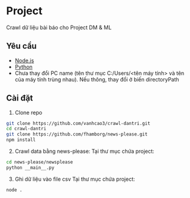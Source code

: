 # Project
Crawl dữ liệu bài báo cho Project DM & ML

## Yêu cầu
- [Node.js](https://nodejs.org/)
- [Python](https://www.python.org/)
- Chưa thay đổi PC name (tên thư mục C:/Users/<tên máy tính> và tên của máy tính trùng nhau). Nếu thông, thay đổi ở biến directoryPath

## Cài đặt

1. Clone repo
```sh
git clone https://github.com/vanhcao3/crawl-dantri.git
cd crawl-dantri
git clone https://github.com/fhamborg/news-please.git
npm install
```
2. Crawl data bằng news-please:
   Tại thư mục chứa project:
```sh
cd news-please/newsplease
python __main__.py
```
3. Ghi dữ liệu vào file csv
   Tại thư mục chứa project:
```sh
node .
```
